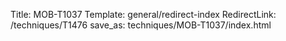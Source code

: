 Title: MOB-T1037
Template: general/redirect-index
RedirectLink: /techniques/T1476
save_as: techniques/MOB-T1037/index.html